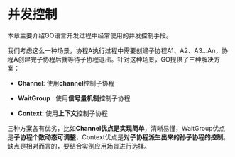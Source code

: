 # **并发控制**

本章主要介绍GO语言开发过程中经常使用的并发控制手段。

我们考虑这么一种场景，协程A执行过程中需要创建子协程A1、A2、A3…An，协程A创建完子协程后就等待子协程退出。针对这种场景，GO提供了三种解决方案：
- **Channel**: 使用**channel**控制子协程

- **WaitGroup** : 使用**信号量机制**控制子协程

- **Context**: 使用**上下文**控制子协程

三种方案各有优劣，比如**Channel优点是实现简单**，清晰易懂，WaitGroup优点是**子协程个数动态可调整**，Context优点是**对子协程派生出来的孙子协程的控制**。缺点是相对而言的，要结合实例应用场景进行选择。